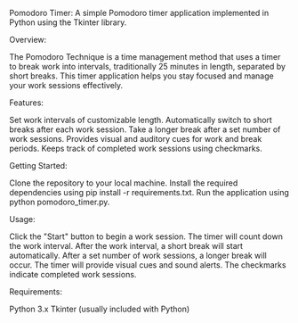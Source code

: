 Pomodoro Timer:
	A simple Pomodoro timer application implemented in Python using the Tkinter library.


Overview:

The Pomodoro Technique is a time management method that uses a timer to break work into intervals, traditionally 25 minutes in length, separated by short breaks. This timer application helps you stay focused and manage your work sessions effectively.


Features:

Set work intervals of customizable length.
Automatically switch to short breaks after each work session.
Take a longer break after a set number of work sessions.
Provides visual and auditory cues for work and break periods.
Keeps track of completed work sessions using checkmarks.

Getting Started:

Clone the repository to your local machine.
Install the required dependencies using pip install -r requirements.txt.
Run the application using python pomodoro_timer.py.

Usage:

Click the "Start" button to begin a work session.
The timer will count down the work interval.
After the work interval, a short break will start automatically.
After a set number of work sessions, a longer break will occur.
The timer will provide visual cues and sound alerts.
The checkmarks indicate completed work sessions.

Requirements:

Python 3.x
Tkinter (usually included with Python)
